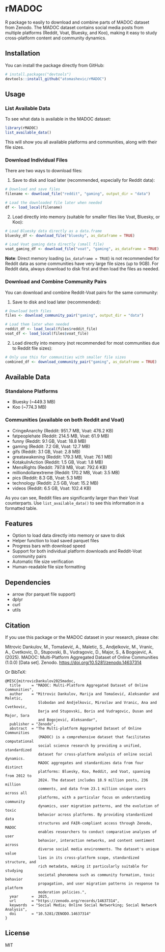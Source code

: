 # rMADOC

R package to easily to download and combine parts of MADOC dataset from Zenodo. The MADOC dataset contains social media posts from multiple platforms (Reddit, Voat, Bluesky, and Koo), making it easy to study cross-platform content and community dynamics.

## Installation

You can install the package directly from GitHub:

```r
# install.packages("devtools")
devtools::install_github("atomashevic/rMADOC")
```

## Usage

### List Available Data

To see what data is available in the MADOC dataset:

```r
library(rMADOC)
list_available_data()
```

This will show you all available platforms and communities, along with their file sizes.

### Download Individual Files

There are two ways to download files:

1. Save to disk and load later (recommended, especially for Reddit data):
```r
# Download and save files
filename <- download_file("reddit", "gaming", output_dir = "data")

# Load the downloaded file later when needed
df <- load_local(filename)
```

2. Load directly into memory (suitable for smaller files like Voat, Bluesky, or Koo):
```r
# Load Bluesky data directly as a data.frame
bluesky_df <- download_file("bluesky", as_dataframe = TRUE)

# Load Voat gaming data directly (small file)
voat_gaming_df <- download_file("voat", "gaming", as_dataframe = TRUE)
```

**Note**: Direct memory loading (`as_dataframe = TRUE`) is not recommended for Reddit data as some communities have very large file sizes (up to 9GB). For Reddit data, always download to disk first and then load the files as needed.

### Download and Combine Community Pairs

You can download and combine Reddit-Voat pairs for the same community:

1. Save to disk and load later (recommended):
```r
# Download both files
files <- download_community_pair("gaming", output_dir = "data")

# Load them later when needed
reddit_df <- load_local(files$reddit_file)
voat_df <- load_local(files$voat_file)
```

2. Load directly into memory (not recommended for most communities due to Reddit file sizes):
```r
# Only use this for communities with smaller file sizes
combined_df <- download_community_pair("gaming", as_dataframe = TRUE)
```

## Available Data

### Standalone Platforms
- Bluesky (~449.3 MB)
- Koo (~774.3 MB)

### Communities (available on both Reddit and Voat)
- CringeAnarchy (Reddit: 951.7 MB, Voat: 476.2 KB)
- fatpeoplehate (Reddit: 214.5 MB, Voat: 61.9 MB)
- funny (Reddit: 9.1 GB, Voat: 18.8 MB)
- gaming (Reddit: 7.2 GB, Voat: 12.7 MB)
- gifs (Reddit: 3.1 GB, Voat: 2.8 MB)
- greatawakening (Reddit: 179.3 MB, Voat: 76.1 MB)
- KotakuInAction (Reddit: 1.5 GB, Voat: 1.8 MB)
- MensRights (Reddit: 797.8 MB, Voat: 792.6 KB)
- milliondollarextreme (Reddit: 170.2 MB, Voat: 3.5 MB)
- pics (Reddit: 8.3 GB, Voat: 5.3 MB)
- technology (Reddit: 2.5 GB, Voat: 15.2 MB)
- videos (Reddit: 6.5 GB, Voat: 102.4 KB)

As you can see, Reddit files are significantly larger than their Voat counterparts. Use `list_available_data()` to see this information in a formatted table.

## Features

- Option to load data directly into memory or save to disk
- Helper function to load saved parquet files
- Progress bars with download speed
- Support for both individual platform downloads and Reddit-Voat community pairs
- Automatic file size verification
- Human-readable file size formatting

## Dependencies

- arrow (for parquet file support)
- dplyr
- curl
- utils


## Citation

If you use this package or the MADOC dataset in your research, please cite:

Mitrovic Dankulov, M., Tomašević, A., Maletic, S., Andjelkovic, M., Vranic, A., Cvetkovic, D., Stupovski, B., Vudragovic, D., Major, S., & Bogojević, A. (2025). MADOC: Multi-Platform Aggregated Dataset of Online Communities (1.0.0) [Data set]. Zenodo. https://doi.org/10.5281/zenodo.14637314

Or BibTeX:

```
@MISC{mitrovicDankulov2025madoc,
  title     = "MADOC: Multi-Platform Aggregated Dataset of Online Communities",
  author    = "Mitrovic Dankulov, Marija and Tomašević, Aleksandar and Maletic,
               Slobodan and Andjelkovic, Miroslav and Vranic, Ana and Cvetkovic,
               Darja and Stupovski, Boris and Vudragovic, Dusan and Major, Sara
               and Bogojević, Aleksandar",
  publisher = "Zenodo",
  abstract  = "The Multi-platform Aggregated Dataset of Online Communities
               (MADOC) is a comprehensive dataset that facilitates computational
               social science research by providing a unified, standardized
               dataset for cross-platform analysis of online social dynamics.
               MADOC aggregates and standardizes data from four distinct
               platforms: Bluesky, Koo, Reddit, and Voat, spanning from 2012 to
               2024. The dataset includes 18.9 million posts, 236 million
               comments, and data from 23.1 million unique users across all
               platforms, with a particular focus on understanding community
               dynamics, user migration patterns, and the evolution of toxic
               behavior across platforms. By providing standardized data
               structures and FAIR-compliant access through Zenodo, MADOC
               enables researchers to conduct comparative analyses of user
               behavior, interaction networks, and content sentiment across
               diverse social media environments. The dataset's unique value
               lies in its cross-platform scope, standardized structure, and
               rich metadata, making it particularly suitable for studying
               societal phenomena such as community formation, toxic behavior
               propagation, and user migration patterns in response to platform
               moderation policies.",
  year      =  2025,
  url       = "https://zenodo.org/records/14637314",
  keywords  = "Social Media; Online Social Networking; Social Network Analysis",
  doi       = "10.5281/ZENODO.14637314"
}

```



## License

MIT
